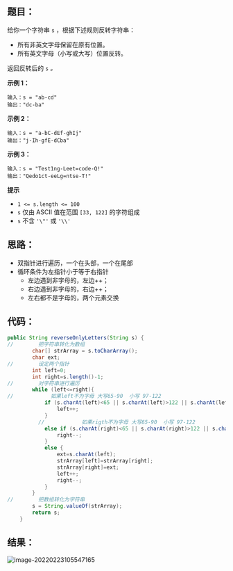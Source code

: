 ## 题目：

给你一个字符串 `s` ，根据下述规则反转字符串：

- 所有非英文字母保留在原有位置。
- 所有英文字母（小写或大写）位置反转。

返回反转后的 `s` *。*

**示例 1：**

```
输入：s = "ab-cd"
输出："dc-ba"
```

**示例 2：**

```
输入：s = "a-bC-dEf-ghIj"     
输出："j-Ih-gfE-dCba"
```

**示例 3：**

```
输入：s = "Test1ng-Leet=code-Q!"
输出："Qedo1ct-eeLg=ntse-T!"
```

**提示**

- `1 <= s.length <= 100`
- `s` 仅由 ASCII 值在范围 `[33, 122]` 的字符组成
- `s` 不含 `'\"'` 或 `'\\'`

## 思路：

- 双指针进行遍历，一个在头部，一个在尾部
- 循环条件为左指针小于等于右指针
  - 左边遇到非字母的，左边++；
  - 右边遇到非字母的，右边++；
  - 左右都不是字母的，两个元素交换

## 代码：

```java
public String reverseOnlyLetters(String s) {
//        把字符串转化为数组
        char[] strArray = s.toCharArray();
        char ext;
//        设定两个指针
        int left=0;
        int right=s.length()-1;
//        对字符串进行遍历
        while (left<=right){
//            如果left不为字母 大写65-90  小写 97-122
            if (s.charAt(left)<65 || s.charAt(left)>122 || s.charAt(left)>90 && s.charAt(left)<97){
                left++;
            }
          //            如果rigth不为字母 大写65-90  小写 97-122
            else if (s.charAt(right)<65 || s.charAt(right)>122 || s.charAt(right)>90 && s.charAt(right)<97){
                right--;
            }
            else {
                ext=s.charAt(left);
                strArray[left]=strArray[right];
                strArray[right]=ext;
                left++;
                right--;
            }
        }
//        把数组转化为字符串
        s = String.valueOf(strArray);
        return s;
    }
```

## 结果：

![image-20220223105547165](https://gitee.com/misteryliu/typora/raw/master/image/image-20220223105547165.png)